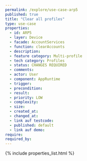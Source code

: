 ```yaml
---
permalink: /explore/use-case-arp5
published: true
title: "Clear all profiles"
type: use-case
properties:
  - id: ARP5
  - layer: Device
  - facade: AccountServices
  - function: clearAccounts
  - description:
  - feature category: Multi-profile
  - tech category: Profiles
  - status: CHANGES REQUIRED
  - comments:
  - actor: User
  - component: AppRuntime
  - trigger:
  - precondition:
  - result:
  - priority: LOW
  - complexity:
  - size:
  - created_at:
  - changed_at:
  - link auf testcode:
  - published: default
  - link auf demo:
require:
required_by:
---
```


{% include properties_list.html %}
